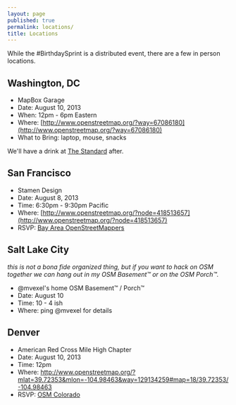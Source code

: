 ```yaml
---
layout: page
published: true
permalink: locations/
title: Locations
---
```


While the #BirthdaySprint is a distributed event, there are a few in person locations. 


## Washington, DC

* MapBox Garage
* Date: August 10, 2013
* When: 12pm - 6pm Eastern
* Where: [http://www.openstreetmap.org/?way=67086180](http://www.openstreetmap.org/?way=67086180)
* What to Bring: laptop, mouse, snacks

We'll have a drink at [The Standard](http://www.openstreetmap.org/?way=48112052) after.

## San Francisco

* Stamen Design
* Date: August 8, 2013
* Time: 6:30pm - 9:30pm Pacific
* Where: [http://www.openstreetmap.org/?node=418513657](http://www.openstreetmap.org/?node=418513657)
* RSVP: [Bay Area OpenStreetMappers](http://www.meetup.com/Bay-Area-OpenStreetMappers/events/130308822/)

## Salt Lake City

_this is not a bona fide organized thing, but if you want to hack on OSM together we can hang out in my OSM Basement™ or on the OSM Porch™._

* @mvexel's home OSM Basement™ / Porch™
* Date: August 10
* Time: 10 - 4 ish
* Where: ping @mvexel for details
 
## Denver

* American Red Cross Mile High Chapter
* Date: August 10, 2013
* Time: 12pm
* Where: http://www.openstreetmap.org/?mlat=39.72353&mlon=-104.98463&way=129134259#map=18/39.72353/-104.98463
* RSVP: [OSM Colorado](http://www.meetup.com/OSM-Colorado/events/16295951/)
